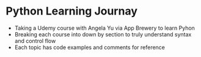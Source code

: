 # Python Learning Journay
- Taking a Udemy course with Angela Yu via App Brewery to learn Pyhon 
- Breaking each course into down by section to truly understand syntax and control flow
- Each topic has code examples and comments for reference